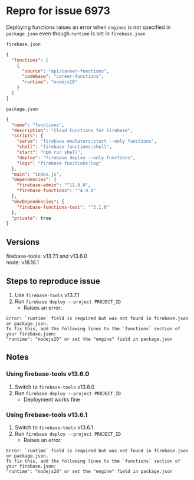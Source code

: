 # Repro for issue 6973

Deploying functions raises an error when `engines` is not specified in `package.json` even though `runtime` is set in `firebase.json`

`firebase.json`

```json
{
  "functions": [
    {
      "source": "api/career-functions",
      "codebase": "career-functions",
      "runtime": "nodejs18"
    }
  ]
}
```

`package.json`

```json
{
  "name": "functions",
  "description": "Cloud Functions for Firebase",
  "scripts": {
    "serve": "firebase emulators:start --only functions",
    "shell": "firebase functions:shell",
    "start": "npm run shell",
    "deploy": "firebase deploy --only functions",
    "logs": "firebase functions:log"
  },
  "main": "index.js",
  "dependencies": {
    "firebase-admin": "^11.8.0",
    "firebase-functions": "^4.9.0"
  },
  "devDependencies": {
    "firebase-functions-test": "^3.1.0"
  },
  "private": true
}
```

## Versions

firebase-tools: v13.7.1 and v13.6.0<br>
node: v18.16.1

## Steps to reproduce issue

1. Use `firebase-tools` v13.7.1
1. Run `firebase deploy --project PROJECT_ID`
   - Raises an error:

```
Error: `runtime` field is required but was not found in firebase.json or package.json.
To fix this, add the following lines to the `functions` section of your firebase.json:
"runtime": "nodejs20" or set the "engine" field in package.json
```

## Notes

### Using firebase-tools v13.6.0

1. Switch to `firebase-tools` v13.6.0
1. Run `firebase deploy --project PROJECT_ID`
   - Deployment works fine

### Using firebase-tools v13.6.1

1. Switch to `firebase-tools` v13.6.1
1. Run `firebase deploy --project PROJECT_ID`
   - Raises an error:

```
Error: `runtime` field is required but was not found in firebase.json or package.json.
To fix this, add the following lines to the `functions` section of your firebase.json:
"runtime": "nodejs20" or set the "engine" field in package.json
```

